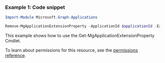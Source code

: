 ### Example 1: Code snippet

```powershellImport-Module Microsoft.Graph.Applications

Remove-MgApplicationExtensionProperty -ApplicationId $applicationId -ExtensionPropertyId $extensionPropertyId
```
This example shows how to use the Get-MgApplicationExtensionProperty Cmdlet.
To learn about permissions for this resource, see the [permissions reference](/graph/permissions-reference).

